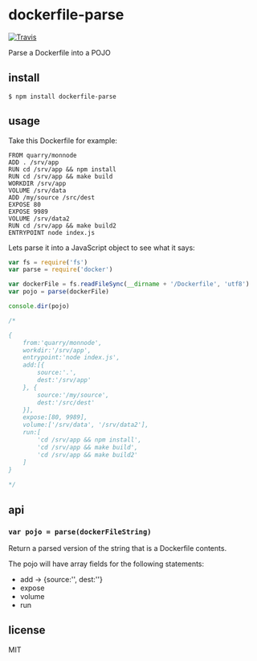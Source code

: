 dockerfile-parse
================

[![Travis](http://img.shields.io/travis/binocarlos/dockerfile-parse.svg?style=flat)](https://travis-ci.org/binocarlos/dockerfile-parse)

Parse a Dockerfile into a POJO

## install

```
$ npm install dockerfile-parse
```

## usage

Take this Dockerfile for example:

```
FROM quarry/monnode
ADD . /srv/app
RUN cd /srv/app && npm install
RUN cd /srv/app && make build
WORKDIR /srv/app
VOLUME /srv/data
ADD /my/source /src/dest
EXPOSE 80
EXPOSE 9989
VOLUME /srv/data2
RUN cd /srv/app && make build2
ENTRYPOINT node index.js
```

Lets parse it into a JavaScript object to see what it says:

```js
var fs = require('fs')
var parse = require('docker')

var dockerFile = fs.readFileSync(__dirname + '/Dockerfile', 'utf8')
var pojo = parse(dockerFile)

console.dir(pojo)

/*

{
	from:'quarry/monnode',
	workdir:'/srv/app',
	entrypoint:'node index.js',
	add:[{
		source:'.',
		dest:'/srv/app'
	}, {
		source:'/my/source',
		dest:'/src/dest'
	}],
	expose:[80, 9989],
	volume:['/srv/data', '/srv/data2'],
	run:[
		'cd /srv/app && npm install',
		'cd /srv/app && make build',
		'cd /srv/app && make build2'
	]
}
	
*/
```

## api

### `var pojo = parse(dockerFileString)`

Return a parsed version of the string that is a Dockerfile contents.

The pojo will have array fields for the following statements:

 * add -> {source:'', dest:''}
 * expose
 * volume
 * run

## license

MIT